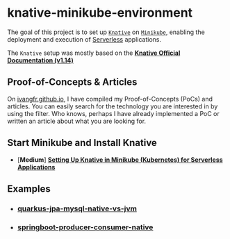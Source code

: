 # knative-minikube-environment

The goal of this project is to set up [`Knative`](https://knative.dev/docs/) on [`Minikube`](https://minikube.sigs.k8s.io/docs/start/), enabling the deployment and execution of [Serverless](https://martinfowler.com/articles/serverless.html) applications.

The `Knative` setup was mostly based on the [**Knative Official Documentation (v1.14)**](https://knative.dev/docs/install/)

## Proof-of-Concepts & Articles

On [ivangfr.github.io](https://ivangfr.github.io), I have compiled my Proof-of-Concepts (PoCs) and articles. You can easily search for the technology you are interested in by using the filter. Who knows, perhaps I have already implemented a PoC or written an article about what you are looking for.

## Start Minikube and Install Knative

- \[**Medium**\] [**Setting Up Knative in Minikube (Kubernetes) for Serverless Applications**](https://medium.com/@ivangfr/setting-up-knative-in-minikube-kubernetes-for-serverless-applications-181fb20f3d19)

## Examples

- ### [quarkus-jpa-mysql-native-vs-jvm](https://github.com/ivangfr/knative-minikube-environment/tree/master/quarkus-jpa-mysql-native-vs-jvm)
- ### [springboot-producer-consumer-native](https://github.com/ivangfr/knative-minikube-environment/tree/master/springboot-producer-consumer-native)
